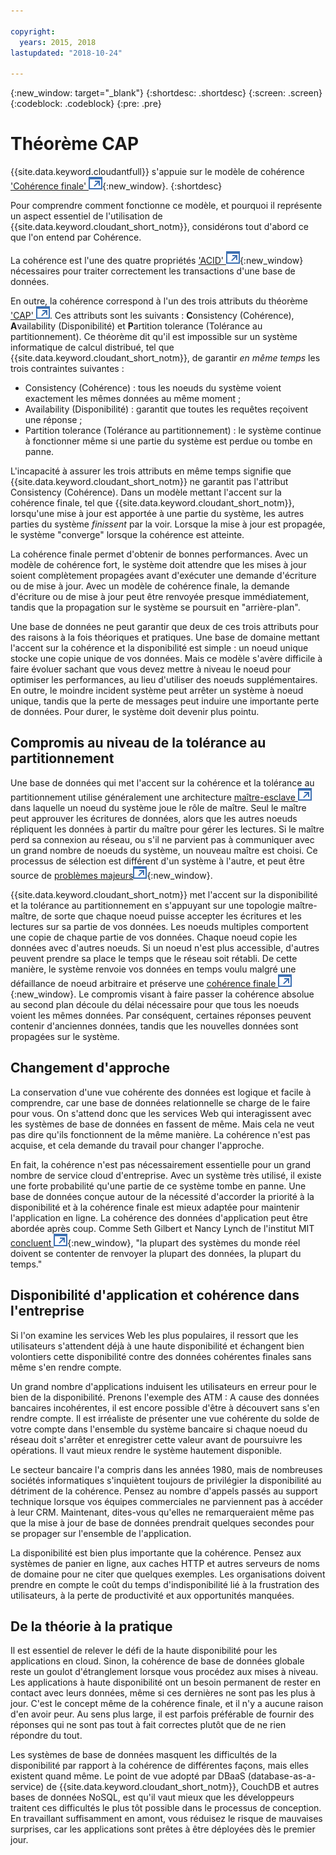 ```yaml
---

copyright:
  years: 2015, 2018
lastupdated: "2018-10-24"

---
```


{:new_window: target="_blank"}
{:shortdesc: .shortdesc}
{:screen: .screen}
{:codeblock: .codeblock}
{:pre: .pre}

<!-- Acrolinx: 2017-01-24 -->

<div id="cap_theorem"></div>

<div id="consistency"></div>

# Théorème CAP

{{site.data.keyword.cloudantfull}} s'appuie sur le modèle de cohérence ['Cohérence finale' ![Icône de lien externe](../images/launch-glyph.svg "Icône de lien externe")](http://en.wikipedia.org/wiki/Eventual_consistency){:new_window}.
{:shortdesc}

Pour comprendre comment fonctionne ce modèle,
et pourquoi il représente un aspect essentiel de l'utilisation de {{site.data.keyword.cloudant_short_notm}},
considérons tout d'abord ce que l'on entend par Cohérence.

La cohérence est l'une des quatre propriétés ['ACID' ![Icône de lien externe](../images/launch-glyph.svg "Icône de lien externe")](https://en.wikipedia.org/wiki/ACID){:new_window} nécessaires pour traiter correctement les transactions d'une base de données.

En outre, la cohérence correspond à l'un des trois attributs du théorème
<a href="http://en.wikipedia.org/wiki/CAP_Theorem" target="_blank">'CAP' <img src="../images/launch-glyph.svg" alt="Icône de lien externe" title="Icône de lien externe"></a>.
Ces attributs sont les suivants : **C**onsistency (Cohérence),
**A**vailability (Disponibilité) et **P**artition tolerance (Tolérance au partitionnement).
Ce théorème dit qu'il est impossible sur un système informatique de calcul distribué, tel que {{site.data.keyword.cloudant_short_notm}}, de garantir _en même temps_ les trois contraintes suivantes :

-   Consistency (Cohérence) : tous les noeuds du système voient exactement les mêmes données au même moment ;
-   Availability (Disponibilité) : garantit que toutes les requêtes reçoivent une réponse ;
-   Partition tolerance (Tolérance au partitionnement) : le système continue à fonctionner même si une partie du système est perdue ou tombe en panne.

L'incapacité à assurer les trois attributs en même temps signifie que {{site.data.keyword.cloudant_short_notm}} ne garantit pas l'attribut Consistency (Cohérence).
Dans un modèle mettant l'accent sur la cohérence finale, tel que {{site.data.keyword.cloudant_short_notm}}, lorsqu'une mise à jour est apportée à une partie du système, les autres parties du système _finissent_ par la voir.
Lorsque la mise à jour est propagée, le système "converge" lorsque la cohérence est atteinte.

La cohérence finale permet d'obtenir de bonnes performances.
Avec un modèle de cohérence fort, le système doit attendre que les mises à jour soient complètement propagées avant d'exécuter une demande d'écriture ou de mise à jour.
Avec un modèle de cohérence finale, la demande d'écriture ou de mise à jour peut être renvoyée presque immédiatement, tandis que la propagation sur le système se poursuit en "arrière-plan".

Une base de données ne peut garantir que deux de ces trois attributs pour des raisons à la fois théoriques et pratiques.
Une base de domaine mettant l'accent sur la cohérence et la disponibilité est simple :
un noeud unique stocke une copie unique de vos données.
Mais ce modèle s'avère difficile à faire évoluer sachant que vous devez mettre à niveau le noeud pour optimiser les performances, au lieu d'utiliser des noeuds supplémentaires.
En outre, le moindre incident système peut arrêter un système à noeud unique, tandis que la perte de messages peut induire une importante perte de données.
Pour durer, le système doit devenir plus pointu.

## Compromis au niveau de la tolérance au partitionnement

Une base de données qui met l'accent sur la cohérence et la tolérance au partitionnement utilise généralement une architecture
<a href="http://en.wikipedia.org/wiki/Master/slave_(technology)" target="_blank">maître-esclave <img src="../images/launch-glyph.svg" alt="Icône de lien externe" title="Icône de lien externe"></a> dans laquelle un noeud du système joue le rôle de maître.
Seul le maître peut approuver les écritures de données, alors que les autres noeuds répliquent les données à partir du maître pour gérer les lectures.
Si le maître perd sa connexion au réseau, ou s'il ne parvient pas à communiquer avec un grand nombre de noeuds du système, un nouveau maître est choisi.
Ce processus de sélection est différent d'un système à l'autre, et peut être source de [problèmes majeurs![Icône de lien externe](../images/launch-glyph.svg "Icône de lien externe")](http://aphyr.com/posts/284-call-me-maybe-mongodb){:new_window}.

{{site.data.keyword.cloudant_short_notm}} met l'accent sur la disponibilité et la tolérance au partitionnement en s'appuyant sur une topologie maître-maître, de sorte que chaque noeud puisse accepter les écritures et les lectures sur sa partie de vos données.
Les noeuds multiples comportent une copie de chaque partie de vos données.
Chaque noeud copie les données avec d'autres noeuds.
Si un noeud n'est plus accessible, d'autres peuvent prendre sa place le temps que le réseau soit rétabli.
De cette manière, le système renvoie vos données en temps voulu malgré une défaillance de noeud arbitraire et préserve une [cohérence finale ![Icône de lien externe](../images/launch-glyph.svg "Icône de lien externe")](http://en.wikipedia.org/wiki/Eventual_consistency){:new_window}.
Le compromis visant à faire passer la cohérence absolue au second plan découle du délai nécessaire pour que tous les noeuds voient les mêmes données.
Par conséquent, certaines réponses peuvent contenir d'anciennes données, tandis que les nouvelles données sont propagées sur le système.

## Changement d'approche

La conservation d'une vue cohérente des données est logique et facile à comprendre, car une base de données relationnelle se charge de le faire pour vous.
On s'attend donc que les services Web qui interagissent avec les systèmes de base de données en fassent de même.
Mais cela ne veut pas dire qu'ils fonctionnent de la même manière.
La cohérence n'est pas acquise, et cela demande du travail pour changer l'approche.

En fait, la cohérence n'est pas nécessairement essentielle pour un grand nombre de service cloud d'entreprise.
Avec un système très utilisé, il existe une forte probabilité qu'une partie de ce système tombe en panne.
Une base de données conçue autour de la nécessité d'accorder la priorité à la disponibilité et à la cohérence finale est mieux adaptée pour maintenir l'application en ligne.
La cohérence des données d'application peut être abordée après coup.
Comme Seth Gilbert et Nancy Lynch de l'institut MIT [concluent ![Icône de lien externe](../images/launch-glyph.svg "Icône de lien externe")](http://www.glassbeam.com/sites/all/themes/glassbeam/images/blog/10.1.1.67.6951.pdf){:new_window},
"la plupart des systèmes du monde réel doivent se contenter de renvoyer la plupart des données, la plupart du temps."

## Disponibilité d'application et cohérence dans l'entreprise

Si l'on examine les services Web les plus populaires, il ressort que les utilisateurs s'attendent déjà à une haute disponibilité et échangent bien volontiers cette disponibilité contre des données cohérentes finales sans même s'en rendre compte.

Un grand nombre d'applications induisent les utilisateurs en erreur pour le bien de la disponibilité.
Prenons l'exemple des ATM :
A cause des données bancaires incohérentes, il est encore possible d'être à découvert sans s'en rendre compte.
Il est irréaliste de présenter une vue cohérente du solde de votre compte dans l'ensemble du système bancaire si chaque noeud du réseau doit s'arrêter et enregistrer cette valeur avant de poursuivre les opérations.
Il vaut mieux rendre le système hautement disponible.

Le secteur bancaire l'a compris dans les années 1980, mais de nombreuses sociétés informatiques s'inquiètent toujours de privilégier la disponibilité au détriment de la cohérence.
Pensez au nombre d'appels passés au support technique lorsque vos équipes commerciales ne parviennent pas à accéder à leur CRM.
Maintenant, dites-vous qu'elles ne remarqueraient même pas que la mise à jour de base de données prendrait quelques secondes pour se propager sur l'ensemble de l'application.

La disponibilité est bien plus importante que la cohérence.
Pensez aux systèmes de panier en ligne, aux caches HTTP et autres serveurs de noms de domaine pour ne citer que quelques exemples.
Les organisations doivent prendre en compte le coût du temps d'indisponibilité lié à la frustration des utilisateurs, à la perte de productivité et aux opportunités manquées.

## De la théorie à la pratique

Il est essentiel de relever le défi de la haute disponibilité pour les applications en cloud.
Sinon, la cohérence de base de données globale reste un goulot d'étranglement lorsque vous procédez aux mises à niveau.
Les applications à haute disponibilité ont un besoin permanent de rester en contact avec leurs données, même si ces dernières ne sont pas les plus à jour.
C'est le concept même de la cohérence finale, et il n'y a aucune raison d'en avoir peur.
Au sens plus large, il est parfois préférable de fournir des réponses qui ne sont pas tout à fait correctes plutôt que de ne rien répondre du tout.

Les systèmes de base de données masquent les difficultés de la disponibilité par rapport à la cohérence de différentes façons, mais elles existent quand même.
Le point de vue adopté par DBaaS (database-as-a-service) de {{site.data.keyword.cloudant_short_notm}}, CouchDB et autres bases de données NoSQL, est qu'il vaut mieux que les développeurs traitent ces difficultés le plus tôt possible dans le processus de conception.
En travaillant suffisamment en amont, vous réduisez le risque de mauvaises surprises, car les applications sont prêtes à être déployées dès le premier jour.
